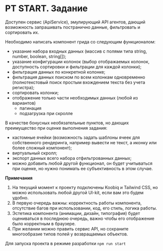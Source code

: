 # PT START. Задание

Доступен сервис (ApiService), эмулирующий API агентов, дающий возможность запрашивать постранично данные, фильтровать и сортировать их. 

Необходимо написать компонент грида со следующим функционалом:
* указание набора входных данных (массив с полями типа string, number, boolean, string[]);
* указание конфигурации колонок (выбор отображаемых колонок, доступность сортировки и фильтрации для каждой колонки);
* фильтрация данных по конкретной колонке;
* фильтрация данных поиском по всем колонкам одновременно (полнотекстовый поиск простым вхождением текста без учета регистра);
* сортировать колонки;
* отображение только части необходимых данных (любой из вариантов)
  * пагинация
  * подзагрузка при скролле

В качестве бонусных необязательные пунктов, но дающих преимущество при оценке выполнения задания:
* кастомные ячейки (возможность задать шаблоны ячеек для собственного рендеринга, например вывести не текст, а иконку или более сложный компонент);
* виртуальный скролл;
* экспорт данных всего набора отфильтрованных данных;
* можно добавить любой другой функционал, он будет учитываться при оценке, но нужно понимать ее субъективность в этом случае.  

**Примечания**
1. На текущий момент к проекту подключены Koobiq и Tailwind CSS, но можно использовать любой другой UI-kit, если вам это будем удобно.
2. В первую очередь важны: корректность работы компонента, отсутствие багов при использовании, код, его стиль, логика работы.
3. Эстетика компонента (анимации, дизайн, типография) будет оцениваться в последнюю очередь, важно чтобы его отображение было корректным в браузере.
4. При желании можно править сервис API, но сохраните многообразие типов полей у возвращаемых объектов.

Для запуска проекта в режиме разработки `npm run start`
